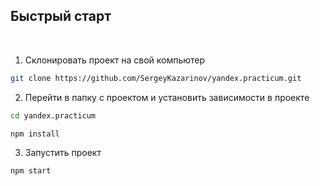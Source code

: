 ## Быстрый старт

<br />

1. Склонировать проект на свой компьютер

```bash
git clone https://github.com/SergeyKazarinov/yandex.practicum.git
```

2. Перейти в папку с проектом и установить зависимости в проекте

```bash
cd yandex.practicum
```
```bash
npm install
```

3. Запустить проект

```bash
npm start
```